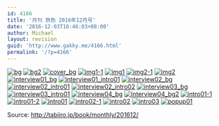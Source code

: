 ```yaml
---
id: 4166
title: '月刊 旅色 2016年12月号'
date: '2016-12-03T16:46:03+08:00'
author: Michael
layout: revision
guid: 'http://www.gakky.me/4166.html'
permalink: '/?p=4166'
---
```


[![bg](http://www.yui-aragaki.org/wp-content/uploads/2016/12/bg.jpg)](http://www.yui-aragaki.org/wp-content/uploads/2016/12/bg.jpg) [![bg2](http://www.yui-aragaki.org/wp-content/uploads/2016/12/bg2.jpg)](http://www.yui-aragaki.org/wp-content/uploads/2016/12/bg2.jpg) [![cover_bg](http://www.yui-aragaki.org/wp-content/uploads/2016/12/cover_bg-1.jpg)](http://www.yui-aragaki.org/wp-content/uploads/2016/12/cover_bg-1.jpg) [![img1-1](http://www.yui-aragaki.org/wp-content/uploads/2016/12/img1-1.jpg)](http://www.yui-aragaki.org/wp-content/uploads/2016/12/img1-1.jpg) [![img1](http://www.yui-aragaki.org/wp-content/uploads/2016/12/img1.jpg)](http://www.yui-aragaki.org/wp-content/uploads/2016/12/img1.jpg) [![img2-1](http://www.yui-aragaki.org/wp-content/uploads/2016/12/img2-1.jpg)](http://www.yui-aragaki.org/wp-content/uploads/2016/12/img2-1.jpg) [![img2](http://www.yui-aragaki.org/wp-content/uploads/2016/12/img2.jpg)](http://www.yui-aragaki.org/wp-content/uploads/2016/12/img2.jpg) [![interview01_bg](http://www.yui-aragaki.org/wp-content/uploads/2016/12/interview01_bg-1.jpg)](http://www.yui-aragaki.org/wp-content/uploads/2016/12/interview01_bg-1.jpg) [![interview01_intro01](http://www.yui-aragaki.org/wp-content/uploads/2016/12/interview01_intro01-1.jpg)](http://www.yui-aragaki.org/wp-content/uploads/2016/12/interview01_intro01-1.jpg) [![interview02_bg](http://www.yui-aragaki.org/wp-content/uploads/2016/12/interview02_bg-1.jpg)](http://www.yui-aragaki.org/wp-content/uploads/2016/12/interview02_bg-1.jpg) [![interview02_intro01](http://www.yui-aragaki.org/wp-content/uploads/2016/12/interview02_intro01-1.jpg)](http://www.yui-aragaki.org/wp-content/uploads/2016/12/interview02_intro01-1.jpg) [![interview02_intro02](http://www.yui-aragaki.org/wp-content/uploads/2016/12/interview02_intro02-1.jpg)](http://www.yui-aragaki.org/wp-content/uploads/2016/12/interview02_intro02-1.jpg) [![interview03_bg](http://www.yui-aragaki.org/wp-content/uploads/2016/12/interview03_bg-1.jpg)](http://www.yui-aragaki.org/wp-content/uploads/2016/12/interview03_bg-1.jpg) [![interview03_intro01](http://www.yui-aragaki.org/wp-content/uploads/2016/12/interview03_intro01-1.jpg)](http://www.yui-aragaki.org/wp-content/uploads/2016/12/interview03_intro01-1.jpg) [![interview04_bg](http://www.yui-aragaki.org/wp-content/uploads/2016/12/interview04_bg-1.jpg)](http://www.yui-aragaki.org/wp-content/uploads/2016/12/interview04_bg-1.jpg) [![interview04_bg2](http://www.yui-aragaki.org/wp-content/uploads/2016/12/interview04_bg2-1.jpg)](http://www.yui-aragaki.org/wp-content/uploads/2016/12/interview04_bg2-1.jpg) [![intro01-1](http://www.yui-aragaki.org/wp-content/uploads/2016/12/intro01-1.jpg)](http://www.yui-aragaki.org/wp-content/uploads/2016/12/intro01-1.jpg) [![intro01-2](http://www.yui-aragaki.org/wp-content/uploads/2016/12/intro01-2.jpg)](http://www.yui-aragaki.org/wp-content/uploads/2016/12/intro01-2.jpg) [![intro01](http://www.yui-aragaki.org/wp-content/uploads/2016/12/intro01.jpg)](http://www.yui-aragaki.org/wp-content/uploads/2016/12/intro01.jpg) [![intro02-1](http://www.yui-aragaki.org/wp-content/uploads/2016/12/intro02-1.jpg)](http://www.yui-aragaki.org/wp-content/uploads/2016/12/intro02-1.jpg) [![intro02](http://www.yui-aragaki.org/wp-content/uploads/2016/12/intro02.jpg)](http://www.yui-aragaki.org/wp-content/uploads/2016/12/intro02.jpg) [![intro03](http://www.yui-aragaki.org/wp-content/uploads/2016/12/intro03.jpg)](http://www.yui-aragaki.org/wp-content/uploads/2016/12/intro03.jpg) [![popup01](http://www.yui-aragaki.org/wp-content/uploads/2016/12/popup01.png)](http://www.yui-aragaki.org/wp-content/uploads/2016/12/popup01.png)

Source: <http://tabiiro.jp/book/monthly/201612/>
